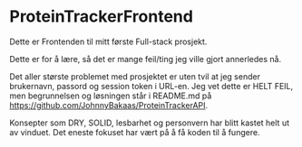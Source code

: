 # ProteinTrackerFrontend

Dette er Frontenden til mitt første Full-stack prosjekt.

Dette er for å lære, så det er mange feil/ting jeg ville gjort annerledes nå.

Det aller største problemet med prosjektet er uten tvil at jeg sender brukernavn, passord og session token i URL-en. Jeg vet dette er HELT FEIL, men begrunnelsen og løsningen står i README.md på https://github.com/JohnnyBakaas/ProteinTrackerAPI.

Konsepter som DRY, SOLID, lesbarhet og personvern har blitt kastet helt ut av vinduet. Det eneste fokuset har vært på å få koden til å fungere.
